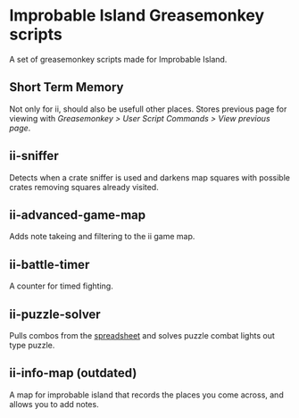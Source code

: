 Improbable Island Greasemonkey scripts
========

A set of greasemonkey scripts made for Improbable Island.

Short Term Memory
------
Not only for ii, should also be usefull other places. Stores previous page for viewing with *Greasemonkey > User Script Commands > View previous page*.

ii-sniffer
------
Detects when a crate sniffer is used and darkens map squares with possible crates removing squares already visited.

ii-advanced-game-map
------
Adds note takeing and filtering to the ii game map.

ii-battle-timer
------
A counter for timed fighting.

ii-puzzle-solver
------
Pulls combos from the [spreadsheet](http://tinyurl.com/ii-puzzle) and solves puzzle combat lights out type puzzle.

ii-info-map (outdated)
------
A map for improbable island that records the places you come across, and allows you to add notes.
